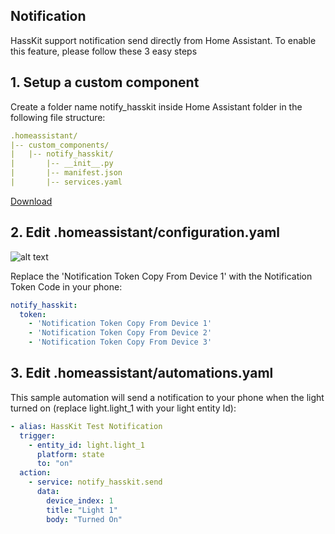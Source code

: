 ## Notification

HassKit support notification send directly from Home Assistant. To enable this feature, please follow these 3 easy steps

## 1. Setup a custom component

Create a folder name notify_hasskit inside Home Assistant folder in the following file structure:
```yaml
.homeassistant/
|-- custom_components/
|   |-- notify_hasskit/
|       |-- __init__.py
|       |-- manifest.json
|       |-- services.yaml
```
[Download](https://github.com/tuanha2000vn/hasskit/raw/master/custom_components/notify_hasskit.zip)
## 2. Edit .homeassistant/configuration.yaml
![alt text](https://github.com/tuanha2000vn/hasskit/blob/master/graphic%20template/notification_token.png "Notification Token Guide")

Replace the 'Notification Token Copy From Device 1' with the Notification Token Code in your phone:
```yaml
notify_hasskit:
  token:
    - 'Notification Token Copy From Device 1'
    - 'Notification Token Copy From Device 2'
    - 'Notification Token Copy From Device 3'
```
## 3. Edit .homeassistant/automations.yaml
This sample automation will send a notification to your phone when the light turned on (replace light.light_1 with your light entity Id):
```yaml
- alias: HassKit Test Notification
  trigger:
    - entity_id: light.light_1
      platform: state
      to: "on"
  action:
    - service: notify_hasskit.send
      data:
        device_index: 1
        title: "Light 1"
        body: "Turned On"
```
